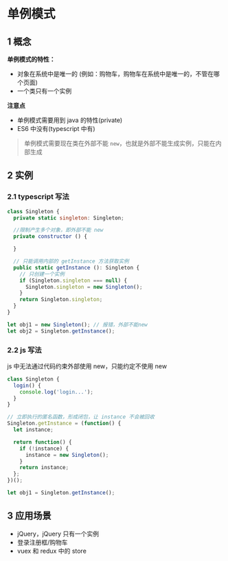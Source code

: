 # 单例模式

## 1 概念

**单例模式的特性：**

- 对象在系统中是唯一的 (例如：购物车，购物车在系统中是唯一的，不管在哪个页面)
- 一个类只有一个实例

**注意点**

- 单例模式需要用到 java 的特性(private)
- ES6 中没有(typescript 中有)

> 单例模式需要现在类在外部不能 `new`，也就是外部不能生成实例，只能在内部生成

## 2 实例

### 2.1 typescript 写法

```javascript
class Singleton {
  private static singleton: Singleton;

  //限制产生多个对象，即外部不能 new
  private constructor () {

  }

  // 只能调用内部的 getInstance 方法获取实例
  public static getInstance (): Singleton {
    // 只创建一个实例
    if (Singleton.singleton === null) {
      Singleton.singleton = new Singleton();
    }
    return Singleton.singleton;
  }
}

let obj1 = new Singleton(); // 报错，外部不能new
let obj2 = Singleton.getInstance();
```

### 2.2 js 写法

js 中无法通过代码约束外部使用 new，只能约定不使用 new

```javascript
class Singleton {
  login() {
    console.log('login...');
  }
}

// 立即执行的匿名函数，形成闭包，让 instance 不会被回收
Singleton.getInstance = (function() {
  let instance;

  return function() {
    if (!instance) {
      instance = new Singleton();
    }
    return instance;
  };
})();

let obj1 = Singleton.getInstance();
```

## 3 应用场景

- jQuery，jQuery 只有一个实例
- 登录注册框/购物车
- vuex 和 redux 中的 store
